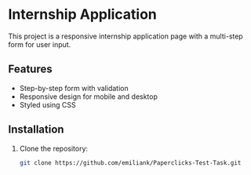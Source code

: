 # Internship Application

This project is a responsive internship application page with a multi-step form for user input.

## Features
- Step-by-step form with validation
- Responsive design for mobile and desktop
- Styled using CSS

## Installation
1. Clone the repository:
   ```sh
   git clone https://github.com/emiliank/Paperclicks-Test-Task.git
